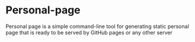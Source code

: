 # Personal-page
Personal page is a simple command-line tool for generating static personal page that is ready to be served by GitHub pages or any other server
